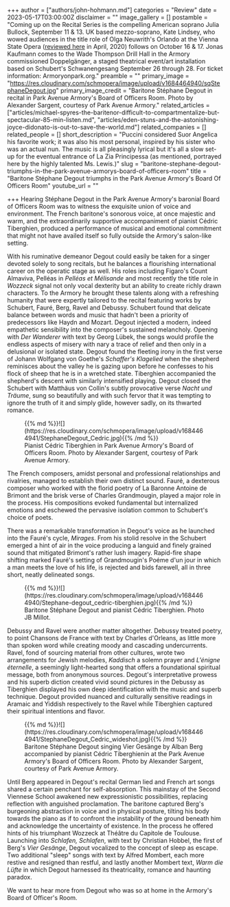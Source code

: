 +++
author = ["authors/john-hohmann.md"]
categories = "Review"
date = 2023-05-17T03:00:00Z
disclaimer = ""
image_gallery = []
postamble = "Coming up on the Recital Series is the compelling American soprano Julia Bullock, September 11 & 13. UK based mezzo-soprano, Kate Lindsey, who wowed audiences in the title role of Olga Neuwrith's Orlando at the Vienna State Opera ([reviewed here](https://www.schmopera.com/orlando-gender-bending-and-the-sound-of-androgyny-in-vienna/) in April, 2020) follows on October 16 & 17. Jonas Kaufmann comes to the Wade Thompson Drill Hall in the Armory commissioned Doppelgänger, a staged theatrical event/art installation based on Schubert's Schwanengesang September 26 through 28. For ticket information: Armoryonpark.org."
preamble = ""
primary_image = "https://res.cloudinary.com/schmopera/image/upload/v1684464940/sqStephaneDegout.jpg"
primary_image_credit = "Baritone Stéphane Degout in recital in Park Avenue Armory's Board of Officers Room. Photo by Alexander Sargent, courtesy of Park Avenue Armory."
related_articles = ["articles/michael-spyres-the-baritenor-difficult-to-compartmentalize-but-spectacular-85-min-listen.md", "articles/eden-stuns-and-the-astonishing-joyce-didonato-is-out-to-save-the-world.md"]
related_companies = []
related_people = []
short_description = "Puccini considered Suor Angelica his favorite work; it was also his most personal, inspired by his sister who was an actual nun. The music is all pleasingly lyrical but it's all a slow set-up for the eventual entrance of La Zia Principessa (as mentioned, portrayed here by the highly talented Ms. Lewis.)"
slug = "baritone-stephane-degout-triumphs-in-the-park-avenue-armorys-board-of-officers-room"
title = "Baritone Stéphane Degout triumphs in the Park Avenue Armory's Board Of Officers Room"
youtube_url = ""

+++
Hearing Stéphane Degout in the Park Avenue Armory's baronial Board of Officers Room was to witness the exquisite union of voice and environment. The French baritone's sonorous voice, at once majestic and warm, and the extraordinarily supportive accompaniment of pianist Cédric Tiberghien, produced a performance of musical and emotional commitment that might not have availed itself so fully outside the Armory's salon-like setting.

With his ruminative demeanor Degout could easily be taken for a singer devoted solely to song recitals, but he balances a flourishing international career on the operatic stage as well. His roles including Figaro's Count Almaviva, Pelléas in _Pelléas et Mélisande_ and most recently the title role in _Wozzeck_ signal not only vocal dexterity but an ability to create richly drawn characters. To the Armory he brought these talents along with a refreshing humanity that were expertly tailored to the recital featuring works by Schubert, Fauré, Berg, Ravel and Debussy. Schubert found that delicate balance between words and music that hadn't been a priority of predecessors like Haydn and Mozart. Degout injected a modern, indeed empathetic sensibility into the composer's sustained melancholy. Opening with _Der Wanderer_ with text by Georg Lübek, the songs would profile the endless aspects of misery with nary a trace of relief and then only in a delusional or isolated state. Degout found the fleeting irony in the first verse of Johann Wolfgang von Goethe's _Schaffer's Klagelied_ when the shepherd reminisces about the valley he is gazing upon before he confesses to his flock of sheep that he is in a wretched state. Tiberghien accompanied the shepherd's descent with similarly intensified playing. Degout closed the Schubert with Matthäus von Collin's subtly provocative verse _Nacht und Träume_, sung so beautifully and with such fervor that it was tempting to ignore the truth of it and simply glide, however sadly, on its thwarted romance.

<figure data-type="image">{{% md %}}![](https://res.cloudinary.com/schmopera/image/upload/v1684464941/StephaneDegout_Cedric.jpg){{% /md %}}

<figcaption>Pianist Cédric Tiberghien in Park Avenue Armory's Board of Officers Room. Photo by Alexander Sargent, courtesy of Park Avenue Armory.</figcaption>
</figure>

The French composers, amidst personal and professional relationships and rivalries, managed to establish their own distinct sound. Fauré, a dexterous composer who worked with the florid poetry of La Baronne Antoine de Brimont and the brisk verse of Charles Grandmougin, played a major role in the process. His compositions evoked fundamental but internalized emotions and eschewed the pervasive isolation common to Schubert's choice of poets.

There was a remarkable transformation in Degout's voice as he launched into the Fauré's cycle, _Mirages_. From his stolid resolve in the Schubert emerged a hint of air in the voice producing a languid and finely grained sound that mitigated Brimont's rather lush imagery. Rapid-fire shape shifting marked Fauré's setting of Grandmougin's Poéme d'un jour in which a man meets the love of his life, is rejected and bids farewell, all in three short, neatly delineated songs.

<figure data-type="image">{{% md %}}![](https://res.cloudinary.com/schmopera/image/upload/v1684464940/Stephane-degout_cedric-tiberghien.jpg){{% /md %}}

<figcaption>Baritone Stéphane Degout and pianist Cédric Tiberghien. Photo JB Millot.</figcaption>
</figure>

Debussy and Ravel were another matter altogether. Debussy treated poetry, to point Chansons de France with text by Charles d'Orleans, as little more than spoken word while creating moody and cascading undercurrents. Ravel, fond of sourcing material from other cultures, wrote two arrangements for Jewish melodies, _Kaddisch_ a solemn prayer and _L'énigne éternelle_, a seemingly light-hearted song that offers a foundational spiritual message, both from anonymous sources. Degout's interpretative prowess and his superb diction created vivid sound pictures in the Debussy as Tiberghien displayed his own deep identification with the music and superb technique. Degout provided nuanced and culturally sensitive readings in Aramaic and Yiddish respectively to the Ravel while Tiberghien captured their spiritual intentions and flavor.

<figure data-type="image">{{% md %}}![](https://res.cloudinary.com/schmopera/image/upload/v1684464941/StephaneDegout_Cedric_wideshot.jpg){{% /md %}}

<figcaption>Baritone Stéphane Degout singing Vier Gesänge by Alban Berg accompanied by pianist Cédric Tiberghienin at the Park Avenue Armory's Board of Officers Room. Photo by Alexander Sargent, courtesy of Park Avenue Armory. </figcaption>
</figure>

Until Berg appeared in Degout's recital German lied and French art songs shared a certain penchant for self-absorption. This mainstay of the Second Viennese School awakened new expressionistic possibilities, replacing reflection with anguished proclamation. The baritone captured Berg's burgeoning abstraction in voice and in physical posture, tilting his body towards the piano as if to confront the instability of the ground beneath him and acknowledge the uncertainty of existence. In the process he offered hints of his triumphant Wozzeck at Théâtre du Capitole de Toulouse. Launching into _Schlafen, Schlafen_, with text by Christian Hobbel, the first of Berg's _Vier Gesänge_, Degout vocalized to the concept of sleep as escape. Two additional "sleep" songs with text by Alfred Mombert, each more restive and resigned than restful, and lastly another Mombert text, _Warm die Lüfte_ in which Degout harnessed its theatricality, romance and haunting paradox.

We want to hear more from Degout who was so at home in the Armory's Board of Officer's Room.
